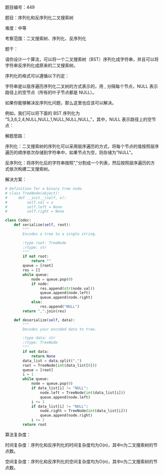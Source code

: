题目编号：449

题目：序列化和反序列化二叉搜索树

难度：中等

考察范围：二叉搜索树、序列化、反序列化

题干：

请你设计一个算法，可以将一个二叉搜索树（BST）序列化成字符串，并且可以将字符串反序列化成原来的二叉搜索树。

序列化的格式可以遵循以下约定：

字符串是以层序遍历序列化二叉树的方式表示的，用 , 分隔每个节点，NULL 表示路径上的空节点（所有的叶子节点都是 NULL）。

如果你能够解决反序列化问题，那么这里也应该可以解决。

例如，我们可以将下面的 BST 序列化为 "5,3,6,2,4,NULL,NULL,1,NULL,NULL,NULL,"，其中，NULL 表示路径上的空节点：

解题思路：

序列化：二叉搜索树的序列化可以采用层序遍历的方式，将每个节点的值按照层序遍历的顺序依次存储到字符串中，如果节点为空，则存储为"NULL"。

反序列化：将序列化后的字符串按照","分割成一个列表，然后按照层序遍历的方式依次构建二叉搜索树。

解决方案：

```python
# Definition for a binary tree node.
# class TreeNode(object):
#     def __init__(self, x):
#         self.val = x
#         self.left = None
#         self.right = None

class Codec:
    def serialize(self, root):
        """
        Encodes a tree to a single string.

        :type root: TreeNode
        :rtype: str
        """
        if not root:
            return ""
        queue = [root]
        res = []
        while queue:
            node = queue.pop(0)
            if node:
                res.append(str(node.val))
                queue.append(node.left)
                queue.append(node.right)
            else:
                res.append("NULL")
        return ",".join(res)

    def deserialize(self, data):
        """
        Decodes your encoded data to tree.

        :type data: str
        :rtype: TreeNode
        """
        if not data:
            return None
        data_list = data.split(",")
        root = TreeNode(int(data_list[0]))
        queue = [root]
        i = 1
        while queue:
            node = queue.pop(0)
            if data_list[i] != "NULL":
                node.left = TreeNode(int(data_list[i]))
                queue.append(node.left)
            i += 1
            if data_list[i] != "NULL":
                node.right = TreeNode(int(data_list[i]))
                queue.append(node.right)
            i += 1
        return root
```

算法复杂度：

时间复杂度：序列化和反序列化的时间复杂度均为O(n)，其中n为二叉搜索树的节点数。

空间复杂度：序列化和反序列化的空间复杂度均为O(n)，其中n为二叉搜索树的节点数。